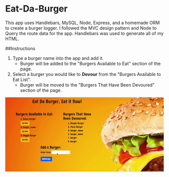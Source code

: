 # Eat-Da-Burger

This app uses Handlebars, MySQL, Node, Express, and a homemade ORM to create a burger logger. I followed the MVC design pattern and Node to Query the route data for the app. Handlebars was used to generate all of my HTML.

##Instructions
1. Type a burger name into the app and add it.
    - Burger will be added to the "Burgers Available to Eat" section of the page.
2. Select a burger you would like to **Devour** from the "Burgers Available to Eat List".
    - Burger will be moved to the "Burgers That Have Been Devoured" section of the page.

![burger video](/public/assets/img/markdown.gif)


